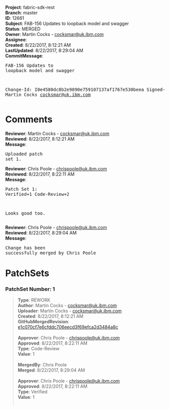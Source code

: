 <strong>Project</strong>: fabric-sdk-rest<br><strong>Branch</strong>: master<br><strong>ID</strong>: 12661<br><strong>Subject</strong>: FAB-156 Updates to loopback model and swagger<br><strong>Status</strong>: MERGED<br><strong>Owner</strong>: Martin Cocks - cocksmar@uk.ibm.com<br><strong>Assignee</strong>:<br><strong>Created</strong>: 8/22/2017, 8:12:21 AM<br><strong>LastUpdated</strong>: 8/22/2017, 8:29:04 AM<br><strong>CommitMessage</strong>:<br><pre>FAB-156 Updates to loopback model and swagger

Change-Id: I0e4580dc8b2e9890e759107137af1767e530beea
Signed-off-by: Martin Cocks <cocksmar@uk.ibm.com>
</pre><h1>Comments</h1><strong>Reviewer</strong>: Martin Cocks - cocksmar@uk.ibm.com<br><strong>Reviewed</strong>: 8/22/2017, 8:12:21 AM<br><strong>Message</strong>: <pre>Uploaded patch set 1.</pre><strong>Reviewer</strong>: Chris Poole - chrispoole@uk.ibm.com<br><strong>Reviewed</strong>: 8/22/2017, 8:22:11 AM<br><strong>Message</strong>: <pre>Patch Set 1: Verified+1 Code-Review+2

Looks good too.</pre><strong>Reviewer</strong>: Chris Poole - chrispoole@uk.ibm.com<br><strong>Reviewed</strong>: 8/22/2017, 8:29:04 AM<br><strong>Message</strong>: <pre>Change has been successfully merged by Chris Poole</pre><h1>PatchSets</h1><h3>PatchSet Number: 1</h3><blockquote><strong>Type</strong>: REWORK<br><strong>Author</strong>: Martin Cocks - cocksmar@uk.ibm.com<br><strong>Uploader</strong>: Martin Cocks - cocksmar@uk.ibm.com<br><strong>Created</strong>: 8/22/2017, 8:12:21 AM<br><strong>GitHubMergedRevision</strong>: [e1c070cf7e6cfddc706eecd3f69efca2d3484a8c](https://github.com/hyperledger-gerrit-archive/fabric-sdk-rest/commit/e1c070cf7e6cfddc706eecd3f69efca2d3484a8c)<br><br><strong>Approver</strong>: Chris Poole - chrispoole@uk.ibm.com<br><strong>Approved</strong>: 8/22/2017, 8:22:11 AM<br><strong>Type</strong>: Code-Review<br><strong>Value</strong>: 1<br><br><strong>MergedBy</strong>: Chris Poole<br><strong>Merged</strong>: 8/22/2017, 8:29:04 AM<br><br><strong>Approver</strong>: Chris Poole - chrispoole@uk.ibm.com<br><strong>Approved</strong>: 8/22/2017, 8:22:11 AM<br><strong>Type</strong>: Verified<br><strong>Value</strong>: 1<br><br></blockquote>
